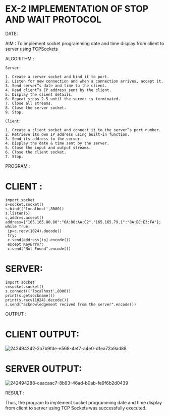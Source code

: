 # EX-2 IMPLEMENTATION OF STOP AND WAIT PROTOCOL

DATE:

AIM :
To implement socket programming date and time display from client to server using TCPSockets


ALGORITHM :
```
Server:

1. Create a server socket and bind it to port.
2. Listen for new connection and when a connection arrives, accept it.
3. Send server‟s date and time to the client.
4. Read client‟s IP address sent by the client.
5. Display the client details.
6. Repeat steps 2-5 until the server is terminated.
7. Close all streams.
8. Close the server socket.
9. Stop.

Client:

1. Create a client socket and connect it to the server‟s port number.
2. Retrieve its own IP address using built-in function.
3. Send its address to the server.
4. Display the date & time sent by the server.
5. Close the input and output streams.
6. Close the client socket.
7. Stop.
```



PROGRAM :
# CLIENT :
```
import socket
s=socket.socket()
s.bind(('localhost',8000))
s.listen(5)
c,addr=s.accept()
address={"165.165.80.80":"6A:08:AA:C2","165.165.79.1":"8A:BC:E3:FA"};
while True:
 ip=c.recv(1024).decode()
 try:
 c.send(address[ip].encode())
 except KeyError:
 c.send("Not Found".encode()) 
```
# SERVER:
```
import socket
s=socket.socket()
s.connect(('localhost',8000))
print(s.getsockname())
print(s.recv(1024).decode())
s.send("acknowledgement recived from the server".encode())
```

OUTPUT :
# CLIENT OUTPUT:
![242494242-2a7b9fde-e568-4ef7-a4e0-d1ea72a9ad88](https://github.com/Hemaprasad-N/EX-2/assets/135933397/1d2140b7-0ab5-43e3-8186-d6a55a8186b0)

# SERVER OUTPUT:
![242494288-ceacaac7-8b93-46ad-b0ab-fe9f6b2d0439](https://github.com/Hemaprasad-N/EX-2/assets/135933397/b24f4a6c-d217-452e-98cc-1ddd8661bca4)



RESULT :

Thus, the program to implement socket programming date and time display from client to server using TCP Sockets was successfully executed.


